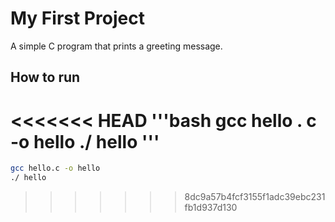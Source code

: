 # My First Project
A simple C program that prints a greeting message.
## How to run
<<<<<<< HEAD
'''bash
gcc hello . c -o hello
./ hello
'''
=======
``` bash
gcc hello.c -o hello
./ hello
```
>>>>>>> 8dc9a57b4fcf3155f1adc39ebc231fb1d937d130
